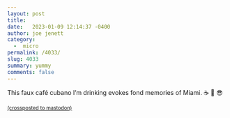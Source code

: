```yaml
---
layout: post
title:  
date:   2023-01-09 12:14:37 -0400
author: joe jenett
category:
  -  micro
permalink: /4033/
slug: 4033
summary: yummy
comments: false
---
```

This faux café cubano I’m drinking evokes fond memories of Miami.  ☕️ 🌴 😎

<a href="https://brid.gy/publish/mastodon"><small>(crossposted to mastodon)</small></a>